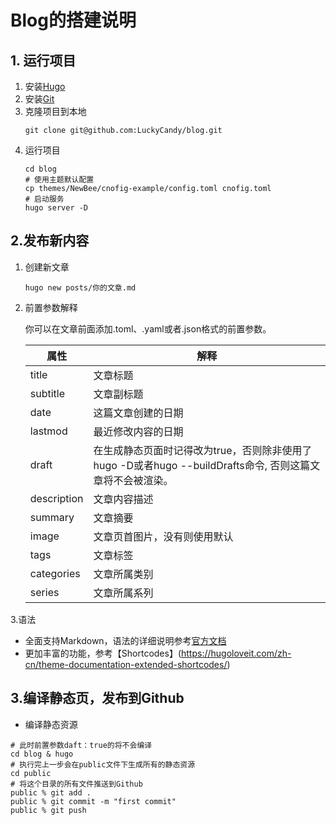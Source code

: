# Blog的搭建说明
## 1. 运行项目
1. 安装[Hugo](https://gohugo.io/installation/)
2. 安装[Git](https://git-scm.com/book/en/v2/Getting-Started-Installing-Git)
3. 克隆项目到本地<br>
   ```shell
   git clone git@github.com:LuckyCandy/blog.git
   ```
5. 运行项目<br>
   ```shell
   cd blog
   # 使用主题默认配置
   cp themes/NewBee/cnofig-example/config.toml cnofig.toml
   # 启动服务
   hugo server -D
   ```
## 2.发布新内容
1. 创建新文章<br>
   ```shell
   hugo new posts/你的文章.md
   ```
2. 前置参数解释

   你可以在文章前面添加.toml、.yaml或者.json格式的前置参数。


    |**属性**|**解释**|
    |--|--|
    title|文章标题
    subtitle|文章副标题
    date|这篇文章创建的日期
    lastmod|最近修改内容的日期
    draft|在生成静态页面时记得改为true，否则除非使用了hugo -D或者hugo --buildDrafts命令, 否则这篇文章将不会被渲染。
    description|文章内容描述
    summary|文章摘要
    image|文章页首图片，没有则使用默认
    tags|文章标签
    categories|文章所属类别
    series|文章所属系列

3.语法
* 全面支持Markdown，语法的详细说明参考[官方文档](https://markdown.com.cn/basic-syntax/)
* 更加丰富的功能，参考【Shortcodes】(https://hugoloveit.com/zh-cn/theme-documentation-extended-shortcodes/)

## 3.编译静态页，发布到Github
* 编译静态资源
```shell
# 此时前置参数daft：true的将不会编译
cd blog & hugo
# 执行完上一步会在public文件下生成所有的静态资源
cd public 
# 将这个目录的所有文件推送到Github
public % git add .
public % git commit -m "first commit"
public % git push
```